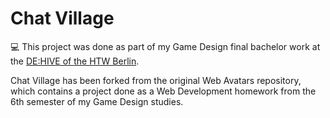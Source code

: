 # Chat Village

💻 This project was done as part of my Game Design final bachelor work at the [DE:HIVE of the HTW Berlin](https://gamedesign.htw-berlin.de/dehive/).

Chat Village has been forked from the original Web Avatars repository, which contains a project done as a Web Development homework from the 6th semester of my Game Design studies.
